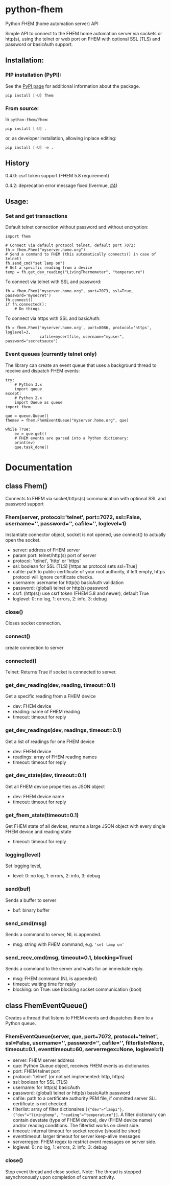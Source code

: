 # python-fhem
Python FHEM (home automation server) API

Simple API to connect to the FHEM home automation server via sockets or http(s), using the telnet or web port on FHEM with optional SSL (TLS) and password or basicAuth support.

## Installation:
### PIP installation (PyPI):
See the [PyPI page](https://pypi.python.org/pypi?:action=display&name=fhem) for additional information about the package.
```
pip install [-U] fhem
```

### From source:
In ```python-fhem/fhem```:

```
pip install [-U] .
```
or, as developer installation, allowing inplace editing:
```
pip install [-U] -e .
```


## History
0.4.0: csrf token support (FHEM 5.8 requirement)

0.4.2: deprecation error message fixed (Ivermue, [#4](https://github.com/domschl/python-fhem/commit/098cd774f2f714267645adbf2ee4556edf426229))


## Usage:
### Set and get transactions

Default telnet connection without password and without encryption:
```
import fhem

# Connect via default protocol telnet, default port 7072:
fh = fhem.Fhem("myserver.home.org")
# Send a command to FHEM (this automatically connects() in case of telnet)
fh.send_cmd("set lamp on")
# Get a specific reading from a device
temp = fh.get_dev_reading("LivingThermometer", "temperature")
```
To connect via telnet with SSL and password:
```
fh = fhem.Fhem("myserver.home.org", port=7073, ssl=True, password='mysecret')
fh.connect()
if fh.connected():
    # Do things
```
To connect via https with SSL and basicAuth:
```
fh = fhem.Fhem('myserver.home.org', port=8086, protocol='https', loglevel=3,
               cafile=mycertfile, username="myuser", password="secretsauce")
```

### Event queues (currently telnet only)

The library can create an event queue that uses a background thread to receive
and dispatch FHEM events:
```
try:
    # Python 3.x
    import queue
except:
    # Python 2.x
    import Queue as queue
import fhem

que = queue.Queue()
fhemev = fhem.FhemEventQueue("myserver.home.org", que)

while True:
    ev = que.get()
    # FHEM events are parsed into a Python dictionary:
    print(ev)
    que.task_done()
```

# Documentation
## class Fhem()
Connects to FHEM via socket/https(s) communication with optional SSL and password support

### Fhem(server, protocol='telnet', port=7072, ssl=False, username='', password='', cafile='', loglevel=1)
Instantiate connector object, socket is not opened, use connect() to
actually open the socket.
* server: address of FHEM server
* param port: telnet/http(s) port of server
* protocol: 'telnet', 'http' or 'https'
* ssl: boolean for SSL (TLS) [https as protocol sets ssl=True]
* cafile: path to public certificate of your root authority, if
  left empty, https protocol will ignore certificate checks.
* username: username for http(s) basicAuth validation
* password: (global) telnet or http(s) password
* csrf: (http(s)) use csrf token (FHEM 5.8 and newer), default True
* loglevel: 0: no log, 1: errors, 2: info, 3: debug

### close()
Closes socket connection.

### connect()
create connection to server

### connected()
Telnet: Returns True if socket is connected to server.

### get_dev_reading(dev, reading, timeout=0.1)
Get a specific reading from a FHEM device
* dev: FHEM device
* reading: name of FHEM reading
* timeout: timeout for reply

### get_dev_readings(dev, readings, timeout=0.1)
Get a list of readings for one FHEM device
* dev: FHEM device
* readings: array of FHEM reading names
* timeout: timeout for reply

### get_dev_state(dev, timeout=0.1)
Get all FHEM device properties as JSON object
* dev: FHEM device name
* timeout: timeout for reply

### get_fhem_state(timeout=0.1)
Get FHEM state of all devices, returns a large JSON object with
every single FHEM device and reading state
* timeout: timeout for reply

### logging(level)
Set logging level,
* level: 0: no log, 1: errors, 2: info, 3: debug

### send(buf)
Sends a buffer to server
* buf: binary buffer

### send_cmd(msg)
Sends a command to server, NL is appended.
* msg: string with FHEM command, e.g. ```'set lamp on'```

### send_recv_cmd(msg, timeout=0.1, blocking=True)
Sends a command to the server and waits for an immediate reply.
* msg: FHEM command (NL is appended)
* timeout: waiting time for reply
* blocking: on True: use blocking socket communication (bool)


## class FhemEventQueue()
Creates a thread that listens to FHEM events and dispatches them to a Python queue.

### FhemEventQueue(server, que, port=7072, protocol='telnet', ssl=False, username='', password='', cafile='', filterlist=None, timeout=0.1, eventtimeout=60, serverregex=None, loglevel=1)
* server: FHEM server address
* que: Python Queue object, receives FHEM events as dictionaries
* port: FHEM telnet port
* protocol: 'telnet' (or not yet implemented: http, https)
* ssl: boolean for SSL (TLS)
* username: for http(s) basicAuth
* password: (global) telnet or http(s) basicAuth password
* cafile: path to a certificate authority PEM file, if ommitted server
SLL certificate is not checked.
* filterlist: array of filter dictionaires ```[{"dev"="lamp1"}, {"dev"="livingtemp", "reading"="temperature"}]```.
A filter dictionary can contain devstate (type of FHEM device), dev (FHEM device name) and/or reading conditions.
The filterlist works on client side.
* timeout: internal timeout for socket receive (should be short)
* eventtimeout: larger timeout for server keep-alive messages
* serverregex: FHEM regex to restrict event messages on server side.
* loglevel: 0: no log, 1: errors, 2: info, 3: debug

### close()
Stop event thread and close socket. Note: The thread is stopped asynchronously upon completion of current activity.


